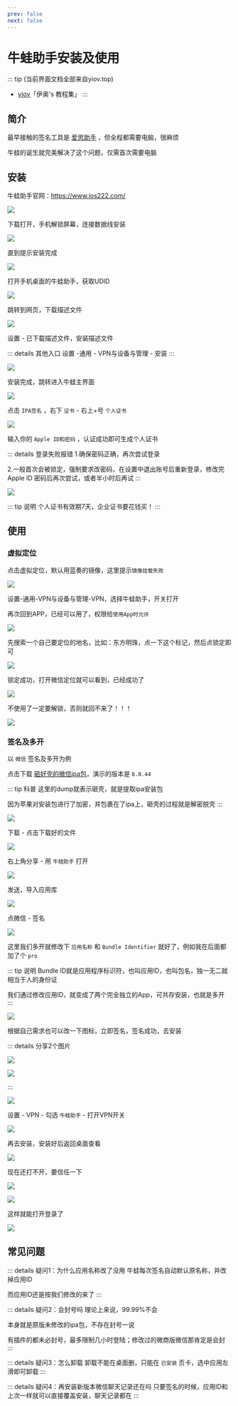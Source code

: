 ```yaml
---
prev: false
next: false
---
```


# 牛蛙助手安装及使用

::: tip (当前界面文档全部来自yiov.top) 
* [yiov](https://yiov.top/)「伊奥's 教程集」
:::

## 简介

最早接触的签名工具是 [爱思助手](https://www.i4.cn/) ，但全程都需要电脑，很麻烦

牛蛙的诞生就完美解决了这个问题，仅需首次需要电脑



## 安装


牛蛙助手官网：https://www.ios222.com/

![](/bullfrog/bullfrog-01.png)


下载打开，手机解锁屏幕，连接数据线安装


![](/bullfrog/bullfrog-02.png)

直到提示安装完成

![](/bullfrog/bullfrog-03.png)


打开手机桌面的牛蛙助手，获取UDID

![](/bullfrog/bullfrog-04.png)


跳转到网页，下载描述文件

![](/bullfrog/bullfrog-05.png)


设置 - 已下载描述文件，安装描述文件

::: details 其他入口
设置  -通用 - VPN与设备与管理 - 安装
:::

![](/bullfrog/bullfrog-06.png)

安装完成，跳转进入牛蛙主界面

![](/bullfrog/bullfrog-07.png)


点击 `IPA签名` ，右下 `证书` - 右上+号 `个人证书`

![](/bullfrog/bullfrog-08.png)

输入你的 `Apple ID和密码` ，认证成功即可生成个人证书

::: details 登录失败报错
1.确保密码正确，再次尝试登录

2.一般首次会被锁定，强制要求改密码，在设置中退出账号后重新登录，修改完 Apple ID 密码后再次尝试，或者半小时后再试
:::

![](/bullfrog/bullfrog-09.png)

::: tip 说明
个人证书有效期7天，企业证书要花钱买！
:::


## 使用



### 虚拟定位


点击虚拟定位，默认用蓝奏的镜像，这里提示`镜像挂载失败`

![](/bullfrog/bullfrog-10.png)


设置-通用-VPN与设备与管理-VPN，选择牛蛙助手，开关打开

再次回到APP，已经可以用了，权限给`使用App时允许`


![](/bullfrog/bullfrog-11.png)


先搜索一个自己要定位的地名，比如：东方明珠，点一下这个标记，然后点锁定即可

![](/bullfrog/bullfrog-12.png)


锁定成功，打开微信定位就可以看到，已经成功了

![](/bullfrog/bullfrog-13.png)


不使用了一定要解锁，否则就回不来了！！！

![](/bullfrog/bullfrog-14.png)




### 签名及多开


以 `微信` 签名及多开为例

点击下载 [砸好壳的微信ipa包](https://github.com/Yiov/wechat-dump/releases/tag/dump)，演示的版本是 `8.0.44`

::: tip 科普
这里的dump就表示砸壳，就是提取ipa安装包

因为苹果对安装包进行了加密，并包裹在了ipa上，砸壳的过程就是解密脱壳
:::


![](/bullfrog/bullfrog-15.png)

下载 - 点击下载好的文件

![](/bullfrog/bullfrog-16.png)

右上角分享 - 用 `牛蛙助手` 打开

![](/bullfrog/bullfrog-17.png)

发送，导入应用库

![](/bullfrog/bullfrog-18.png)

点微信 - 签名

![](/bullfrog/bullfrog-19.png)

这里我们多开就修改下 `应用名称` 和 `Bundle Identifier` 就好了，例如我在后面都加了个 `pro`

::: tip 说明
Bundle ID就是应用程序标识符，也叫应用ID，也叫包名，独一无二就相当于人的身份证

我们通过修改应用ID，就变成了两个完全独立的App，可共存安装，也就是多开
:::

![](/bullfrog/bullfrog-20.png)

根据自己需求也可以改一下图标，立即签名，签名成功，去安装

::: details 分享2个图片

![](/bullfrog/icon/icon-01.png)

![](/bullfrog/icon/icon-02.jpg)

:::

![](/bullfrog/bullfrog-21.png)


设置 - VPN - 勾选 `牛蛙助手` - 打开VPN开关


![](/bullfrog/bullfrog-22.png)

再去安装，安装好后返回桌面查看

![](/bullfrog/bullfrog-23.png)

现在还打不开，要信任一下

![](/bullfrog/bullfrog-24.png)


![](/bullfrog/bullfrog-25.png)

这样就能打开登录了

![](/bullfrog/bullfrog-26.png)



## 常见问题

::: details 疑问1：为什么应用名称改了没用
牛蛙每次签名自动默认原名称，并改掉应用ID

而应用ID还是按我们修改的来了
:::


::: details 疑问2：会封号吗
理论上来说，99.99%不会

本身就是原版未修改的ipa包，不存在封号一说

有插件的都未必封号，最多限制几小时登陆；修改过的微商版微信那肯定是会封
:::

::: details 疑问3：怎么卸载
卸载不能在桌面删，只能在 `已安装` 页卡，选中应用左滑即可卸载
:::

::: details 疑问4：再安装新版本微信聊天记录还在吗
只要签名的时候，应用ID和上次一样就可以直接覆盖安装，聊天记录都在
:::




